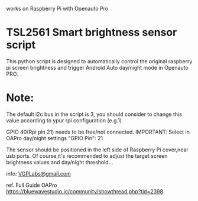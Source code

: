 works on Raspberry Pi with Openauto Pro
# TSL2561 Smart brightness sensor script

This python script is designed to automatically control the original raspberry pi screen brightness and trigger Android Auto day/night mode in Openauto PRO.


# Note: 
The default i2c bus in the script is 3, you should consider to change this value according to ypur rpi configuration (e.g.1)

GPIO 40(Rpi pin 21) needs to be free/not connected.
IMPORTANT: Select in OAPro day/night settings "GPIO Pin": 21

The sensor should be positioned in the left side of Raspberry Pi cover,near usb ports. 
Of course,it's recommended to adjust the target screen brightness values and day/night threshold...


info: VGPLabs@gmail.com

ref. Full Guide OAPro https://bluewavestudio.io/community/showthread.php?tid=2398
